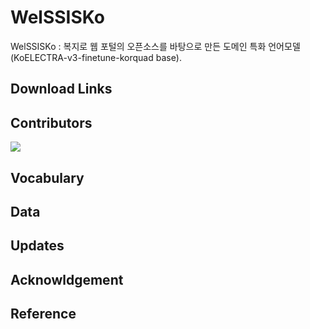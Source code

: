 # WelSSISKo
WelSSISKo : 복지로 웹 포털의 오픈소스를 바탕으로 만든 도메인 특화 언어모델 (KoELECTRA-v3-finetune-korquad base).

## Download Links

## Contributors

<a href="https://github.com/ash-hun/WelSSISKo/graphs/contributors">
  <img src="https://contrib.rocks/image?repo=ash-hun/WelSSISKo" />
</a>

## Vocabulary

## Data

## Updates

## Acknowldgement

## Reference
